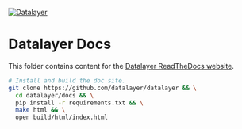 [![Datalayer](https://raw.githubusercontent.com/datalayer/datalayer/master/res/logo/datalayer-25.svg?sanitize=true)](https://datalayer.io)

# Datalayer Docs

This folder contains content for the [Datalayer ReadTheDocs website](https://datalayer.readthedocs.io).

```bash
# Install and build the doc site.
git clone https://github.com/datalayer/datalayer && \
  cd datalayer/docs && \
  pip install -r requirements.txt && \
  make html && \
  open build/html/index.html
```
